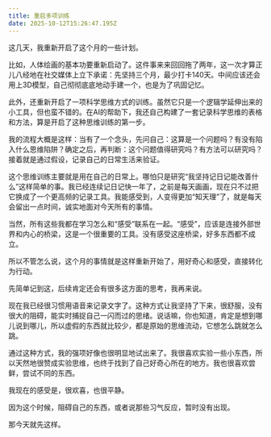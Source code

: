 ```yaml
---
title: 重启多项训练
date: 2025-10-12T15:26:47.195Z
---
```


这几天，我重新开启了这个月的一些计划。

比如，人体绘画的基本功要重新启动了。这件事来来回回拖了两年，这一次才算正儿八经地在社交媒体上立下承诺：先坚持三个月，最少打卡140天。中间应该还会用上3D模型，自己彻彻底底地动手建一个，也是为了巩固记忆。

此外，还重新开启了一项科学思维方式的训练。虽然它只是一个逻辑学延伸出来的小工具，但也蛮不错的。在AI的帮助下，我还自己构建了一套记录科学思维的表格和方法，算是开启了这种思维训练的第一步。

我的流程大概是这样：当有了一个念头，先问自己：这算是一个问题吗？有没有陷入什么思维陷阱？确定之后，再判断：这个问题值得研究吗？有方法可以研究吗？接着就是通过假设，记录自己的日常生活来验证。

这个思维训练主要就是用在自己的日常上。哪怕只是研究“我坚持记日记能改善什么”这样简单的事。我已经连续记日记快一年了，之前是每天画画，现在只不过把它换成了一个更高频的记录工具。我能感受到，人变得更加“知天理”了，就是每天会留出一点时间，诚实地面对今天所有的事情。

当然，所有这些我都在学习怎么和“感受”联系在一起。“感受”，应该是连接外部世界和内心的桥梁，这是一个很重要的工具。没有感受这座桥梁，好多东西都不成立。

所以不管怎么说，这个月的事情就是这样重新开始了，用好奇心和感受，直接转化为行动。

先简单记到这，后续肯定还会有很多这方面的思考，我再来说。

现在我已经很习惯用语音来记录文字了。这种方式让我坚持了下来，很舒服，没有很大的阻碍，能实时捕捉自己一闪而过的思绪。说话嘛，你也知道，肯定是想到哪儿说到哪儿，所以虚假的东西就比较少，都是原始的思维流动，它想怎么跳就怎么跳。

通过这种方式，我的强项好像也很明显地试出来了。我很喜欢实验一些小东西，所以天然地很赞成实验思维，也终于找到了自己好奇心所在的地方。我也很喜欢尝鲜，尝试不同的东西。

我现在的感受是，很欢喜，也很平静。

因为这个时候，阻碍自己的东西，或者说那些习气反应，暂时没有出现。

那今天就先这样。